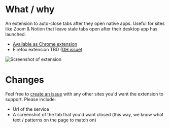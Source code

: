 # What / why
An extension to auto-close tabs after they open native apps. Useful for sites like Zoom & Notion that leave stale tabs open after their desktop app has launched.

 - [Available as Chrome extension](https://chrome.google.com/webstore/detail/goodnight-tabs/paichadkkbhdmkngdmkgmefiabjjcaai)
 - Firefox extension TBD ([GH issue](https://github.com/zchr/zoomies/issues/1))
 
 ![Screenshot of extension](https://lh3.googleusercontent.com/crv9VN20_Qj1s2o86GUwE5n-cgnupK3KLhWk6WiRoznxFhT1mb4sLAUZ9z5MXBJk9NEaR6x-Zg62oBrGUeVEyfNAvko=w640-h400-e365-rj-sc0x00ffffff)

# Changes
Feel free to [create an issue](https://github.com/zchr/zoomies/issues/new) with any other sites you'd want the extension to support. Please include:
 - Url of the service
 - A screenshot of the tab that you'd want closed (this way, we know what text / patterns on the page to match on)
